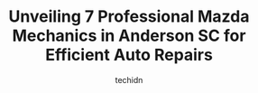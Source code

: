 ---
layout: ampstory
image: https://images.unsplash.com/photo-1517672651691-24622a91b550?ixlib=rb-4.0.3&ixid=MnwxMjA3fDB8MHxwaG90by1wYWdlfHx8fGVufDB8fHx8&auto=format&fit=crop&w=640&h=853&q=80
author: techidn
featured: false
description: Searching for the finest Mazda Mechanic in Anderson SC, USA? Look no further than the 7 best Mazda Mechanic in the area, where youll find a team of highly qualified professionals ready to h
title: Unveiling 7 Professional Mazda Mechanics in Anderson SC for Efficient Auto Repairs
cover:
   title: Unveiling 7 Professional Mazda Mechanics in Anderson SC for Efficient Auto Repairs
   subtitle: Rickpate
   background: https://images.unsplash.com/photo-1517672651691-24622a91b550?ixlib=rb-4.0.3&ixid=MnwxMjA3fDB8MHxwaG90by1wYWdlfHx8fGVufDB8fHx8&auto=format&fit=crop&w=640&h=853&q=80

pages: 
 - layout: thirds
   top: <h1>#1 Firestone Complete Auto Care</h1>
   bottom: "<p>I was shopping when I realized I had a large nail in my tire and it was going flat. It was 5-30 pm on Saturday. I was 45 minutes from home and wasnt sure what to do.  </p>"
   background: https://www.knot35.com/toplist/wp-content/uploads/2023/06/best-mazda-mechanic-1-in-anderson-sc-1685835826.jpeg
   backgroundblur: true
 - layout: thirds
   top: <h1>#2 First Class Halt - Anderson</h1>
   bottom: "<p>4135 Clemson Blvd, Anderson, SC 29621, United States</p>"
   background: https://www.knot35.com/toplist/wp-content/uploads/2023/06/best-mazda-mechanic-2-in-anderson-sc-1685835827.jpeg
   cta:
      link: https://www.knot35.com/toplist/unveiling-7-professional-mazda-mechanics-in-anderson-sc-for-efficient-auto-repairs/
      text: Unveiling 7 Professional Mazda Mechanics in Anderson SC for Efficient Auto Repairs
 - layout: thirds
   top: <h1>#3 KCs Automotive Specialists, LLC</h1>
   bottom: "<p>4024 Clemson Blvd, Anderson, SC 29621, United States</p>"
   background: https://www.knot35.com/toplist/wp-content/uploads/2023/06/best-mazda-mechanic-3-in-anderson-sc-1685835827.jpeg
   cta:
      link: https://www.knot35.com/toplist/unveiling-7-professional-mazda-mechanics-in-anderson-sc-for-efficient-auto-repairs/
      text: Unveiling 7 Professional Mazda Mechanics in Anderson SC for Efficient Auto Repairs
 - layout: thirds
   top: <h1>#4 Welborn Tire Pros & Automotive</h1>
   bottom: "<p>1114 Salem Church Rd, Anderson, SC 29625, United States</p>"
   background: https://images.unsplash.com/photo-1618556658017-fd9c732d1360?ixlib=rb-4.0.3&ixid=MnwxMjA3fDB8MHxwaG90by1wYWdlfHx8fGVufDB8fHx8&auto=format&fit=crop&w=640&h=853&q=80
   cta:
      link: https://www.knot35.com/toplist/unveiling-7-professional-mazda-mechanics-in-anderson-sc-for-efficient-auto-repairs/
      text: Unveiling 7 Professional Mazda Mechanics in Anderson SC for Efficient Auto Repairs
 - layout: thirds
   top: <h1>#5 ABRA Auto Body Anderson</h1>
   bottom: "<p>3900 Clemson Blvd, Anderson, SC 29621, United States</p>"
   background: https://images.unsplash.com/photo-1580610447943-1bfbef5efe07?ixlib=rb-4.0.3&ixid=MnwxMjA3fDB8MHxwaG90by1wYWdlfHx8fGVufDB8fHx8&auto=format&fit=crop&w=640&h=853&q=80
   cta:
      link: https://www.knot35.com/toplist/unveiling-7-professional-mazda-mechanics-in-anderson-sc-for-efficient-auto-repairs/
      text: Unveiling 7 Professional Mazda Mechanics in Anderson SC for Efficient Auto Repairs
 - layout: thirds
   top: <h1>#6 Rowlands Automotive Specialist</h1>
   bottom: "<p>650 McGee Rd, Anderson, SC 29625, United States</p>"
   background: https://images.unsplash.com/photo-1509114397022-ed747cca3f65?ixlib=rb-4.0.3&ixid=MnwxMjA3fDB8MHxwaG90by1wYWdlfHx8fGVufDB8fHx8&auto=format&fit=crop&w=640&h=853&q=80
   cta:
      link: https://www.knot35.com/toplist/unveiling-7-professional-mazda-mechanics-in-anderson-sc-for-efficient-auto-repairs/
      text: Unveiling 7 Professional Mazda Mechanics in Anderson SC for Efficient Auto Repairs
 - layout: thirds
   top: <h1>#7 Foothills Import Automotive</h1>
   bottom: "<p>607 N Murray Ave, Anderson, SC 29625, United States</p>"
   background: https://images.unsplash.com/photo-1604871000636-074fa5117945?ixlib=rb-4.0.3&ixid=MnwxMjA3fDB8MHxwaG90by1wYWdlfHx8fGVufDB8fHx8&auto=format&fit=crop&w=640&h=853&q=80
   cta:
      link: https://www.knot35.com/toplist/unveiling-7-professional-mazda-mechanics-in-anderson-sc-for-efficient-auto-repairs/
      text: Unveiling 7 Professional Mazda Mechanics in Anderson SC for Efficient Auto Repairs
 - layout: thirds
   middle: Continue reading...
   background: https://images.unsplash.com/photo-1620421680010-0766ff230392?ixlib=rb-4.0.3&ixid=MnwxMjA3fDB8MHxwaG90by1wYWdlfHx8fGVufDB8fHx8&auto=format&fit=crop&w=640&h=853&q=80
   cta:
      link: https://www.knot35.com/toplist/unveiling-7-professional-mazda-mechanics-in-anderson-sc-for-efficient-auto-repairs/
      text: Unveiling 7 Professional Mazda Mechanics in Anderson SC for Efficient Auto Repairs
      
---